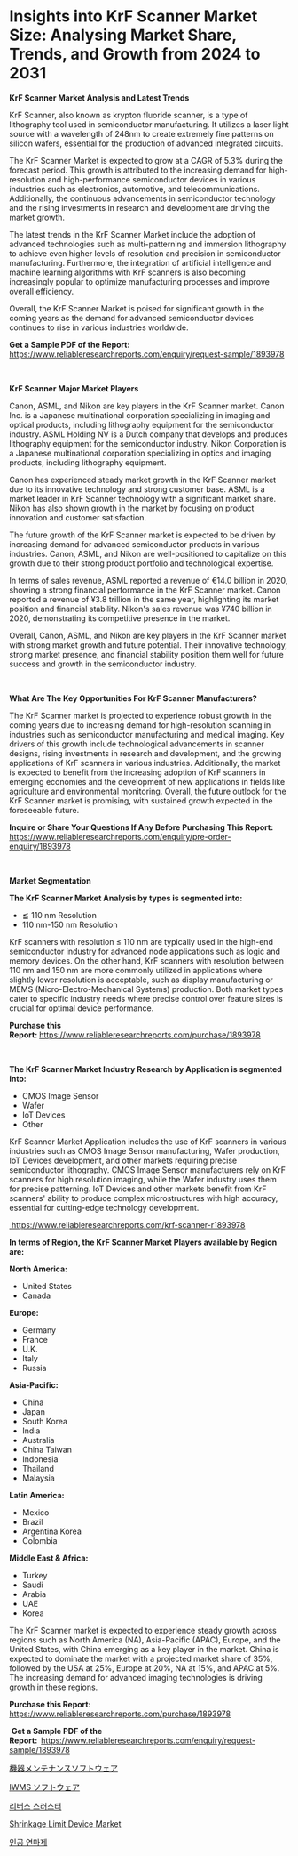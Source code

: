 <p><h1>Insights into KrF Scanner Market Size: Analysing Market Share, Trends, and Growth from 2024 to 2031</h1></p><p><strong>KrF Scanner Market Analysis and Latest Trends</strong></p>
<p><p>KrF Scanner, also known as krypton fluoride scanner, is a type of lithography tool used in semiconductor manufacturing. It utilizes a laser light source with a wavelength of 248nm to create extremely fine patterns on silicon wafers, essential for the production of advanced integrated circuits.</p><p>The KrF Scanner Market is expected to grow at a CAGR of 5.3% during the forecast period. This growth is attributed to the increasing demand for high-resolution and high-performance semiconductor devices in various industries such as electronics, automotive, and telecommunications. Additionally, the continuous advancements in semiconductor technology and the rising investments in research and development are driving the market growth.</p><p>The latest trends in the KrF Scanner Market include the adoption of advanced technologies such as multi-patterning and immersion lithography to achieve even higher levels of resolution and precision in semiconductor manufacturing. Furthermore, the integration of artificial intelligence and machine learning algorithms with KrF scanners is also becoming increasingly popular to optimize manufacturing processes and improve overall efficiency.</p><p>Overall, the KrF Scanner Market is poised for significant growth in the coming years as the demand for advanced semiconductor devices continues to rise in various industries worldwide.</p></p>
<p><strong>Get a Sample PDF of the Report:&nbsp;</strong> <a href="https://www.reliableresearchreports.com/enquiry/request-sample/1893978">https://www.reliableresearchreports.com/enquiry/request-sample/1893978</a></p>
<p>&nbsp;</p>
<p><strong>KrF Scanner Major Market Players</strong></p>
<p><p>Canon, ASML, and Nikon are key players in the KrF Scanner market. Canon Inc. is a Japanese multinational corporation specializing in imaging and optical products, including lithography equipment for the semiconductor industry. ASML Holding NV is a Dutch company that develops and produces lithography equipment for the semiconductor industry. Nikon Corporation is a Japanese multinational corporation specializing in optics and imaging products, including lithography equipment.</p><p>Canon has experienced steady market growth in the KrF Scanner market due to its innovative technology and strong customer base. ASML is a market leader in KrF Scanner technology with a significant market share. Nikon has also shown growth in the market by focusing on product innovation and customer satisfaction.</p><p>The future growth of the KrF Scanner market is expected to be driven by increasing demand for advanced semiconductor products in various industries. Canon, ASML, and Nikon are well-positioned to capitalize on this growth due to their strong product portfolio and technological expertise.</p><p>In terms of sales revenue, ASML reported a revenue of €14.0 billion in 2020, showing a strong financial performance in the KrF Scanner market. Canon reported a revenue of ¥3.8 trillion in the same year, highlighting its market position and financial stability. Nikon's sales revenue was ¥740 billion in 2020, demonstrating its competitive presence in the market.</p><p>Overall, Canon, ASML, and Nikon are key players in the KrF Scanner market with strong market growth and future potential. Their innovative technology, strong market presence, and financial stability position them well for future success and growth in the semiconductor industry.</p></p>
<p>&nbsp;</p>
<p><strong>What Are The Key Opportunities For KrF Scanner Manufacturers?</strong></p>
<p><p>The KrF Scanner market is projected to experience robust growth in the coming years due to increasing demand for high-resolution scanning in industries such as semiconductor manufacturing and medical imaging. Key drivers of this growth include technological advancements in scanner designs, rising investments in research and development, and the growing applications of KrF scanners in various industries. Additionally, the market is expected to benefit from the increasing adoption of KrF scanners in emerging economies and the development of new applications in fields like agriculture and environmental monitoring. Overall, the future outlook for the KrF Scanner market is promising, with sustained growth expected in the foreseeable future.</p></p>
<p><strong>Inquire or Share Your Questions If Any Before Purchasing This Report:</strong> <a href="https://www.reliableresearchreports.com/enquiry/pre-order-enquiry/1893978">https://www.reliableresearchreports.com/enquiry/pre-order-enquiry/1893978</a></p>
<p>&nbsp;</p>
<p><strong>Market Segmentation</strong></p>
<p><strong>The KrF Scanner Market Analysis by types is segmented into:</strong></p>
<p><ul><li>≦ 110 nm Resolution</li><li>110 nm-150 nm Resolution</li></ul></p>
<p><p>KrF scanners with resolution ≤ 110 nm are typically used in the high-end semiconductor industry for advanced node applications such as logic and memory devices. On the other hand, KrF scanners with resolution between 110 nm and 150 nm are more commonly utilized in applications where slightly lower resolution is acceptable, such as display manufacturing or MEMS (Micro-Electro-Mechanical Systems) production. Both market types cater to specific industry needs where precise control over feature sizes is crucial for optimal device performance.</p></p>
<p><strong>Purchase this Report:&nbsp;</strong><a href="https://www.reliableresearchreports.com/purchase/1893978">https://www.reliableresearchreports.com/purchase/1893978</a></p>
<p>&nbsp;</p>
<p><strong>The KrF Scanner Market Industry Research by Application is segmented into:</strong></p>
<p><ul><li>CMOS Image Sensor</li><li>Wafer</li><li>IoT Devices</li><li>Other</li></ul></p>
<p><p>KrF Scanner Market Application includes the use of KrF scanners in various industries such as CMOS Image Sensor manufacturing, Wafer production, IoT Devices development, and other markets requiring precise semiconductor lithography. CMOS Image Sensor manufacturers rely on KrF scanners for high resolution imaging, while the Wafer industry uses them for precise patterning. IoT Devices and other markets benefit from KrF scanners' ability to produce complex microstructures with high accuracy, essential for cutting-edge technology development.</p></p>
<p><a href="https://www.reliableresearchreports.com/krf-scanner-r1893978">&nbsp;https://www.reliableresearchreports.com/krf-scanner-r1893978</a></p>
<p><strong>In terms of Region, the KrF Scanner Market Players available by Region are:</strong></p>
<p>
    <p> <strong> North America: </strong>
        <ul>
            <li>United States</li>
            <li>Canada</li>
        </ul>
        </p> 
    <p> <strong> Europe: </strong>
        <ul>
            <li>Germany</li>
            <li>France</li>
            <li>U.K.</li>
            <li>Italy</li>
            <li>Russia</li>
        </ul>
        </p> 
    <p> <strong> Asia-Pacific: </strong>
        <ul>
            <li>China</li>
            <li>Japan</li>
            <li>South Korea</li>
            <li>India</li>
            <li>Australia</li>
            <li>China Taiwan</li>
            <li>Indonesia</li>
            <li>Thailand</li>
            <li>Malaysia</li>
        </ul>
        </p> 
    <p> <strong> Latin America: </strong>
        <ul>
            <li>Mexico</li>
            <li>Brazil</li>
            <li>Argentina Korea</li>
            <li>Colombia</li>
        </ul>
        </p> 
    <p> <strong> Middle East & Africa: </strong>
        <ul>
            <li>Turkey</li>
            <li>Saudi</li>
            <li>Arabia</li>
            <li>UAE</li>
            <li>Korea</li>
        </ul>
    </p>
    </p>
<p><p>The KrF Scanner market is expected to experience steady growth across regions such as North America (NA), Asia-Pacific (APAC), Europe, and the United States, with China emerging as a key player in the market. China is expected to dominate the market with a projected market share of 35%, followed by the USA at 25%, Europe at 20%, NA at 15%, and APAC at 5%. The increasing demand for advanced imaging technologies is driving growth in these regions.</p></p>
<p><strong>Purchase this Report: </strong><a href="https://www.reliableresearchreports.com/purchase/1893978">https://www.reliableresearchreports.com/purchase/1893978</a></p>
<p>&nbsp;<strong>Get a Sample PDF of the Report:&nbsp;&nbsp;</strong><a href="https://www.reliableresearchreports.com/enquiry/request-sample/1893978">https://www.reliableresearchreports.com/enquiry/request-sample/1893978</a></p>
<p><strong></strong></p>
<p><p><a href="https://github.com/oqoeusbvpadwjs08/Market-Research-Report-List-1/blob/main/853499337487.md">機器メンテナンスソフトウェア</a></p><p><a href="https://github.com/CloydAbbott2023/Market-Research-Report-List-1/blob/main/231712437486.md">IWMS ソフトウェア</a></p><p><a href="https://github.com/nuekbpymrrz5/Market-Research-Report-List-1/blob/main/403034833525.md">리버스 스러스터</a></p><p><a href="https://github.com/irfadac/Market-Research-Report-List-3/blob/main/shrinkage-limit-device-market.md">Shrinkage Limit Device Market</a></p><p><a href="https://github.com/BrettWeberrt8767765/Market-Research-Report-List-1/blob/main/932876833526.md">인공 연마제</a></p></p>